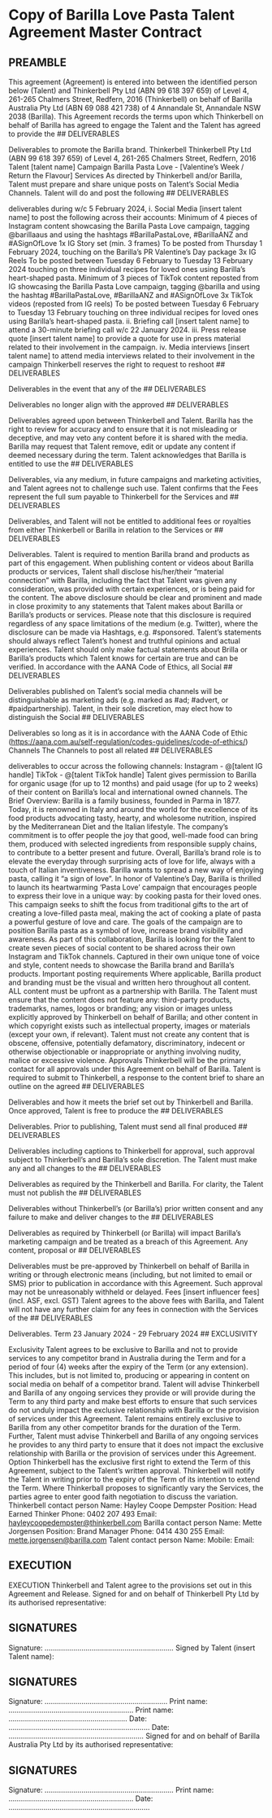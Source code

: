 # Copy of Barilla   Love Pasta Talent Agreement Master Contract 

## PREAMBLE

This agreement (Agreement) is entered into between the identified person below (Talent) and Thinkerbell Pty Ltd (ABN 99 618 397 659) of Level 4, 261-265 Chalmers Street, Redfern, 2016 (Thinkerbell) on behalf of Barilla Australia Pty Ltd (ABN 69 088 421 738) of 4 Annandale St, Annandale NSW 2038 (Barilla). This Agreement records the terms upon which Thinkerbell on behalf of Barilla has agreed to engage the Talent and the Talent has agreed to provide the ## DELIVERABLES

Deliverables to promote the Barilla brand.
Thinkerbell 
Thinkerbell Pty Ltd (ABN 99 618 397 659) of Level 4, 261-265 Chalmers Street, Redfern, 2016 Talent
[talent name]
Campaign Barilla Pasta Love - [Valentine’s Week / Return the Flavour]
Services As directed by Thinkerbell and/or Barilla, Talent must prepare and share unique posts on Talent’s Social Media Channels.
Talent will do and post the following ## DELIVERABLES

deliverables during w/c 5 February 2024,
i. Social Media
[insert talent name] to post the following across their accounts: 
Minimum of 4 pieces of Instagram content showcasing the Barilla Pasta Love campaign, tagging @barillaaus and using the hashtags #BarillaPastaLove, #BarillaANZ and #ASignOfLove 1x IG Story set (min. 3 frames)
To be posted from Thursday 1 February 2024, touching on the Barilla’s PR Valentine’s Day package 3x IG Reels To be posted between Tuesday 6 February to Tuesday 13 February 2024 touching on three individual recipes for loved ones using Barilla’s heart-shaped pasta.
Minimum of 3 pieces of TikTok content reposted from IG showcasing the Barilla Pasta Love campaign, tagging @barilla and using the hashtag #BarillaPastaLove, #BarillaANZ and #ASignOfLove 3x TikTok videos (reposted from IG reels)
To be posted between Tuesday 6 February to Tuesday 13 February touching on three individual recipes for loved ones using Barilla’s heart-shaped pasta.
ii. Briefing call
[insert talent name] to attend a 30-minute briefing call w/c 22 January 2024.
iii. Press release quote
[insert talent name] to provide a quote for use in press material related to their involvement in the campaign. 
iv. Media interviews
[insert talent name] to attend media interviews related to their involvement in the campaign Thinkerbell reserves the right to request to reshoot ## DELIVERABLES

Deliverables in the event that any of the ## DELIVERABLES

Deliverables no longer align with the approved ## DELIVERABLES

Deliverables agreed upon between Thinkerbell and Talent.
Barilla has the right to review for accuracy and to ensure that it is not misleading or deceptive, and may veto any content before it is shared with the media. Barilla may request that Talent remove, edit or update any content if deemed necessary during the term. 
Talent acknowledges that Barilla is entitled to use the ## DELIVERABLES

Deliverables, via any medium, in future campaigns and marketing activities, and Talent agrees not to challenge such use. Talent confirms that the Fees represent the full sum payable to Thinkerbell for the Services and ## DELIVERABLES

Deliverables, and Talent will not be entitled to additional fees or royalties from either Thinkerbell or Barilla in relation to the Services or ## DELIVERABLES

Deliverables.
Talent is required to mention Barilla brand and products as part of this engagement.
When publishing content or videos about Barilla products or services, Talent shall disclose his/her/their “material connection” with Barilla, including the fact that Talent was given any consideration, was provided with certain experiences, or is being paid for the content. The above disclosure should be clear and prominent and made in close proximity to any statements that Talent makes about Barilla or Barilla’s products or services. Please note that this disclosure is required regardless of any space limitations of the medium (e.g. Twitter), where the disclosure can be made via Hashtags, e.g. #sponsored. Talent’s statements should always reflect Talent’s honest and truthful opinions and actual experiences. Talent should only make factual statements about Brilla or Barilla’s products which Talent knows for certain are true and can be verified.
In accordance with the AANA Code of Ethics, all Social ## DELIVERABLES

Deliverables published on Talent’s social media channels will be distinguishable as marketing ads (e.g. marked as #ad; #advert, or #paidpartnership). Talent, in their sole discretion, may elect how to distinguish the Social ## DELIVERABLES

Deliverables so long as it is in accordance with the AANA Code of Ethic (https://aana.com.au/self-regulation/codes-guidelines/code-of-ethics/)
Channels The Channels to post all related ## DELIVERABLES

deliverables to occur across the following channels:
Instagram - @[talent IG handle]
TikTok - @[talent TikTok handle]
Talent gives permission to Barilla for organic usage (for up to 12 months) and paid usage (for up to 2 weeks) of their content on Barilla’s local and international owned channels.
The Brief Overview:
Barilla is a family business, founded in Parma in 1877. Today, it is renowned in Italy and around the world for the excellence of its food products advocating tasty, hearty, and wholesome nutrition, inspired by the Mediterranean Diet and the Italian lifestyle. The company’s commitment is to offer people the joy that good, well-made food can bring them, produced with selected ingredients from responsible supply chains, to contribute to a better present and future. Overall, Barilla’s brand role is to elevate the everyday through surprising acts of love for life, always with a touch of Italian inventiveness. Barilla wants to spread a new way of enjoying pasta, calling it “a sign of love”. 
In honor of Valentine’s Day, Barilla is thrilled to launch its heartwarming ‘Pasta Love’ campaign that encourages people to express their love in a unique way: by cooking pasta for their loved ones. This campaign seeks to shift the focus from traditional gifts to the art of creating a love-filled pasta meal, making the act of cooking a plate of pasta a powerful gesture of love and care. The goals of the campaign are to position Barilla pasta as a symbol of love, increase brand visibility and awareness. 
As part of this collaboration, Barilla is looking for the Talent to create seven pieces of social content to be shared across their own Instagram and TikTok channels. Captured in their own unique tone of voice and style, content needs to showcase the Barilla brand and Barilla’s products.
Important posting requirements 
Where applicable, Barilla product and branding must be the visual and written hero throughout all content. ALL content must be upfront as a partnership with Barilla.
The Talent must ensure that the content does not feature any:
third-party products, trademarks, names, logos or branding; 
any vision or images unless explicitly approved by Thinkerbell on behalf of Barilla; and other content in which copyright exists such as intellectual property, images or materials (except your own, if relevant).
Talent must not create any content that is obscene, offensive, potentially defamatory, discriminatory, indecent or otherwise objectionable or inappropriate or anything involving nudity, malice or excessive violence.
Approvals Thinkerbell will be the primary contact for all approvals under this Agreement on behalf of Barilla.
Talent is required to submit to Thinkerbell, a response to the content brief to share an outline on the agreed ## DELIVERABLES

Deliverables and how it meets the brief set out by Thinkerbell and Barilla. Once approved, Talent is free to produce the ## DELIVERABLES

Deliverables. 
Prior to publishing, Talent must send all final produced ## DELIVERABLES

Deliverables including captions to Thinkerbell for approval, such approval subject to Thinkerbell’s and Barilla’s sole discretion. The Talent must make any and all changes to the ## DELIVERABLES

Deliverables as required by the Thinkerbell and Barilla. For clarity, the Talent must not publish the ## DELIVERABLES

Deliverables without Thinkerbell’s (or Barilla’s) prior written consent and any failure to make and deliver changes to the ## DELIVERABLES

Deliverables as required by Thinkerbell (or Barilla) will impact Barilla’s marketing campaign and be treated as a breach of this Agreement.
Any content, proposal or ## DELIVERABLES

Deliverables must be pre-approved by Thinkerbell on behalf of Barilla in writing or through electronic means (including, but not limited to email or SMS) prior to publication in accordance with this Agreement. Such approval may not be unreasonably withheld or delayed.
Fees
[insert influencer fees] (incl. ASF, excl. GST)
Talent agrees to the above fees with Barilla, and Talent will not have any further claim for any fees in connection with the Services of the ## DELIVERABLES

Deliverables.
Term 23 January 2024 - 29 February 2024 ## EXCLUSIVITY

Exclusivity Talent agrees to be exclusive to Barilla and not to provide services to any competitor brand in Australia during the Term and for a period of four (4) weeks after the expiry of the Term (or any extension). This includes, but is not limited to, producing or appearing in content on social media on behalf of a competitor brand. 
Talent will advise Thinkerbell and Barilla of any ongoing services they provide or will provide during the Term to any third party and make best efforts to ensure that such services do not unduly impact the exclusive relationship with Barilla or the provision of services under this Agreement. Talent remains entirely exclusive to Barilla from any other competitor brands for the duration of the Term. Further, Talent must advise Thinkerbell and Barilla of any ongoing services he provides to any third party to ensure that it does not impact the exclusive relationship with Barilla or the provision of services under this Agreement. 
Option Thinkerbell has the exclusive first right to extend the Term of this Agreement, subject to the Talent’s written approval. Thinkerbell will notify the Talent in writing prior to the expiry of the Term of its intention to extend the Term. Where Thinkerball proposes to significantly vary the Services, the parties agree to enter good faith negotiation to discuss the variation. 
Thinkerbell contact person Name: Hayley Coope Dempster Position: Head Earned Thinker Phone: 0402 207 493 
Email: hayleycoopedempster@thinkerbell.com Barilla contact person Name: Mette Jorgensen Position: Brand Manager Phone: 0414 430 255 Email: mette.jorgensen@barilla.com Talent contact person Name: 
Mobile: 
Email: 
## EXECUTION

EXECUTION Thinkerbell and Talent agree to the provisions set out in this Agreement and Release.
Signed for and on behalf of Thinkerbell Pty Ltd by its authorised representative:
## SIGNATURES

Signature: …………………………………………...…………
Signed by Talent (insert Talent name):
## SIGNATURES

Signature: …………………………………………...………
Print name: ………………………………………….…………
Print name: ………………………………………….………
Date: ……………………………………………………………
Date: …………………………………………………………
Signed for and on behalf of Barilla Australia Pty Ltd by its authorised representative:
## SIGNATURES

Signature: …………………………………………...…………
Print name: ………………………………………….…………
Date: ……………………………………………………………
